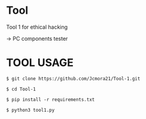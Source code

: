 # Tool

Tool 1 for ethical hacking

-> PC components tester

# TOOL USAGE

`$ git clone https://github.com/Jcmora21/Tool-1.git`

`$ cd Tool-1`

`$ pip install -r requirements.txt`

`$ python3 tool1.py`

